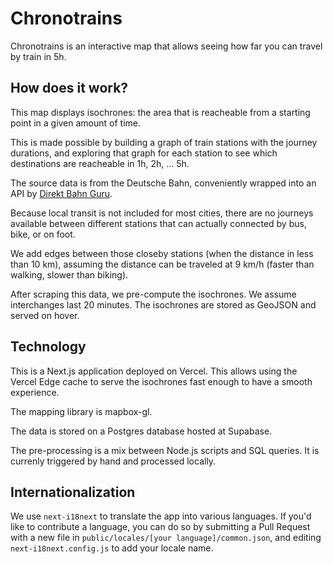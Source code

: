 # Chronotrains

Chronotrains is an interactive map that allows seeing how far you can travel by train in 5h.

## How does it work?

This map displays isochrones: the area that is reacheable from a starting point in a given amount of time.

This is made possible by building a graph of train stations with the journey durations, and exploring that graph for each station to see which destinations are reacheable in 1h, 2h, ... 5h.

The source data is from the Deutsche Bahn, conveniently wrapped into an API by [Direkt Bahn Guru](https://github.com/juliuste/api.direkt.bahn.guru).

Because local transit is not included for most cities, there are no journeys available between different stations that can actually connected by bus, bike, or on foot.

We add edges between those closeby stations (when the distance in less than 10 km), assuming the distance can be traveled at 9 km/h (faster than walking, slower than biking).

After scraping this data, we pre-compute the isochrones. We assume interchanges last 20 minutes.
The isochrones are stored as GeoJSON and served on hover.

## Technology

This is a Next.js application deployed on Vercel. This allows using the Vercel Edge cache to serve the isochrones fast enough to have a smooth experience.

The mapping library is mapbox-gl.

The data is stored on a Postgres database hosted at Supabase.

The pre-processing is a mix between Node.js scripts and SQL queries. It is currenly triggered by hand and processed locally.

## Internationalization

We use `next-i18next` to translate the app into various languages. If you'd like to contribute a language, you can do so by submitting a Pull Request with a new file in `public/locales/[your language]/common.json`, and editing `next-i18next.config.js` to add your locale name.
